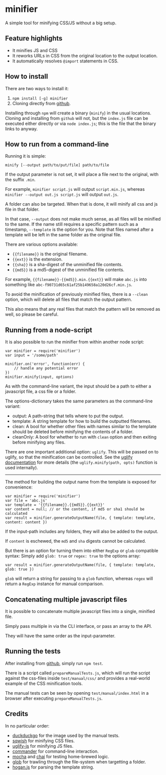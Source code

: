minifier
========

A simple tool for minifying CSS/JS without a big setup.

Feature highlights
------------------

- It minifies JS and CSS
- It reworks URLs in CSS from the original location to the output location.
- It automatically resolves `@import` statements in CSS.


How to install
--------------

There are two ways to install it:

1. `npm install [-g] minifier`
2. Cloning directly from [github](https://github.com/fizker/minifier).

Installing through `npm` will create a binary (`minify`) in the usual
locations. Cloning and installing from `github` will not, but the `index.js`
file can be executed either directly or via `node index.js`; this is the file
that the binary links to anyway.


How to run from a command-line
------------------------------

Running it is simple:

	minify [--output path/to/put/file] path/to/file

If the output parameter is not set, it will place a file next to the original,
with the suffix `.min`.

For example, `minifier script.js` will output `script.min.js`, whereas
`minifier --output out.js script.js` will output `out.js`.

A folder can also be targeted. When that is done, it will minify all css and js
file in that folder.

In that case, `--output` does not make much sense, as all files will be minified
to the same. If the name still requires a specific pattern such as a timestamp,
`--template` is the option for you. Note that files named after a template will
be left in the same folder as the original file.

There are various options available:

- `{{filename}}` is the original filename.
- `{{ext}}` is the extension.
- `{{sha}}` is a sha-digest of the unminified file contents.
- `{{md5}}` is a md5-digest of the unminified file contents.

For example, `{{filename}}-{{md5}}.min.{{ext}}` will make `abc.js` into something
like `abc-f90731d65c61af25b149658a120d26cf.min.js`.

To avoid the minification of previously minified files, there is a `--clean`
option, which will delete all files that match the output pattern.

This also means that any real files that match the pattern will be removed as
well, so please be careful.


Running from a node-script
--------------------------

It is also possible to run the minifier from within another node script:

	var minifier = require('minifier')
	var input = '/some/path'

	minifier.on('error', function(err) {
		// handle any potential error
	})
	minifier.minify(input, options)

As with the command-line variant, the input should be a path to either a
javascript file, a css file or a folder.

The options-dictionary takes the same parameters as the command-line variant:

- output: A path-string that tells where to put the output.
- template: A string template for how to build the outputted filenames.
- clean: A bool for whether other files with names similar to the template
  should be deleted before minifying the contents of a folder.
- cleanOnly: A bool for whether to run with `clean` option and then exiting
  before minifying any files.

There are one important additional option: `uglify`. This will be passed on to
uglify, so that the minification can be controlled. See the
[uglify documentation](https://github.com/mishoo/UglifyJS2#the-simple-way)
for more details (the `uglify.minify(path, opts)` function is used internally).

-----

The method for building the output name from the template is exposed for
convenience:

	var minifier = require('minifier')
	var file = 'abc.js'
	var template = '{{filename}}.{{md5}}.{{ext}}'
	var content = null; // or the content, if md5 or sha1 should be calculated
	var result = minifier.generateOutputName(file, { template: template, content: content })

If the input-path includes any folders, they will also be added to the output.

If `content` is eschewed, the `md5` and `sha` digests cannot be calculated.

But there is an option for turning them into either `RegExp` or `glob` compatible
syntax: Simply add `glob: true` or `regex: true` to the options array:

	var result = minifier.generateOutputName(file, { template: template, glob: true })

`glob` will return a string for passing to a `glob` function, whereas `regex`
will return a `RegExp` instance for manual comparison.


Concatenating multiple javascript files
---------------------------------------

It is possible to concatenate multiple javascript files into a single, minified file.

Simply pass multiple in via the CLI interface, or pass an array to the API.

They will have the same order as the input-parameter.


Running the tests
-----------------

After installing from [github](https://github.com/fizker/minifier), simply run
`npm test`.

There is a script called `prepareManualTests.js`, which will run the script
against the css-files inside `test/manual/css/` and provides a real-world
example of the CSS minification tools.

The manual tests can be seen by opening `test/manual/index.html` in a browser
after executing `prepareManualTests.js`.


Credits
-------

In no particular order:

- [duckduckgo](http://duckduckgo.com) for the image used by the manual tests.
- [sqwish](https://github.com/ded/sqwish) for minifying CSS files.
- [uglify-js](https://github.com/mishoo/UglifyJS2) for minifying JS files.
- [commander](https://github.com/visionmedia/commander.js) for command-line
  interaction.
- [mocha](https://github.com/visionmedia/mocha) and [chai](http://chaijs.com)
  for testing home-brewed logic.
- [glob](https://github.com/isaacs/node-glob) for trawling through the
  file-system when targetting a folder.
- [hogan.js](http://twitter.github.com/hogan.js/) for parsing the template
  string.
